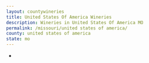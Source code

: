 ```yaml
---
layout: countywineries
title: United States Of America Wineries
description: Wineries in United States Of America MO
permalink: /missouri/united states of america/
county: united states of america
state: mo
---
```

-
